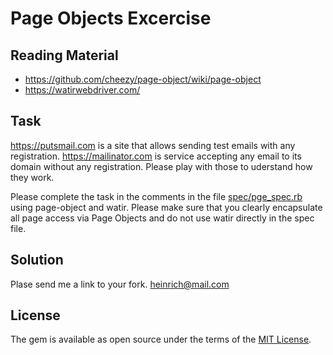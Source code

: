 # Page Objects Excercise

## Reading Material

- https://github.com/cheezy/page-object/wiki/page-object
- https://watirwebdriver.com/

## Task

https://putsmail.com is a site that allows sending test emails with any registration. https://mailinator.com is service accepting any email to its domain without any registration. Please play with those to uderstand how they work. 

Please complete the task in the comments in the file [spec/pge_spec.rb](https://github.com/klobuczek/pge/blob/master/spec/pge_spec.rb) using page-object and watir. Please make sure that you clearly encapsulate all page access via Page Objects and do not use watir directly in the spec file.

## Solution

Plase send me a link to your fork. heinrich@mail.com

## License

The gem is available as open source under the terms of the [MIT License](http://opensource.org/licenses/MIT).

